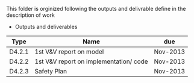 This folder is orginized following the outputs and delivrable define in the description of work

* Outputs and deliverables

 Type   | Name                                                     | due      
----|----|----							   
 D4.2.1 | 1st V&V report on model | Nov-2013 
 D4.2.2 | 1st V&V report on implementation/ code | Nov-2013 
 D4.2.3 | Safety Plan | Nov-2013 
 
